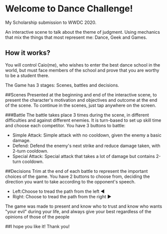 # Welcome to Dance Challenge!
 My Scholarship submission to WWDC 2020.
 
An interactive scene to talk about the theme of judgment.
Using mechanics that mix the things that most represent me: Dance, Geek and Games. 

## How it works?
  You will control Caio(me), who wishes to enter the best dance school in the world, but must face members of the school
  and prove that you are worthy to be a student there.
  
The Game has 3 stages: Scenes, battles and decisions.
  
##Scenes
  Presented at the beginning and end of the interactive scene, to present the character's motivation and objectives and outcome 
  at the end of the scene. To continue in the scenes, just tap anywhere on the screen.
  
###Battle
  The battle takes place 3 times during the scene, in different difficulties and against different enemies. 
  It is turn-based to set up skill time and choose each competitor.
  You have 3 buttons to battle:
  
  * Simple Attack: Simple attack with no cooldown, given the enemy a basic damage.
  * Defend: Defend the enemy's next strike and reduce damage taken, with 2-turn cooldown.
  * Special Attack: Special attack that takes a lot of damage but contains 2-turn cooldown.
  
##Decisions
  Trim at the end of each battle to represent the important choices of the game. 
  You have 2 buttons to choose from, deciding the direction you want to take according to the opponent's speech.
  
  * Left:Choose to tread the path from the left ◀️ 
  * Right: Choose to tread the path from the right ▶️
  
  The game was made to present and know who to trust and know who wants "your evil" during your life, and always give your best
  regardless of the opinions of those of the people
  
 ##I hope you like it! Thank you!
